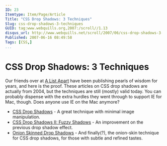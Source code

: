 ```yaml
---
ID: 23  
Itemtype: Item/Page/Article
Title: "CSS Drop Shadows: 3 Techniques"  
Slug: css-drop-shadows-3-techniques  
GUID: tag:www.webquills.org,2007:/scroll//1.13  
disqus_url: http://www.webquills.net/scroll/2007/06/css-drop-shadows-3-techniques.html
Published: 2007-06-16 08:49:58
Tags: [CSS,]  
...
```


# CSS Drop Shadows: 3 Techniques
Our friends over at <a href="http://alistapart.com/">A List Apart</a> have been publishing pearls of wisdom for years, and here is the proof. These articles on CSS drop shadows are actually from 2004, but the techniques are still (mostly) valid today. You can probably dispense with the extra hurdles they went through to support IE for Mac, though. Does anyone use IE on the Mac anymore?
<ul>
	<li><a href="http://alistapart.com/articles/cssdropshadows">CSS Drop Shadows</a> - A great technique with minimal image manipulation.</li>
	<li><a href="http://alistapart.com/articles/cssdrop2/">CSS Drop Shadows II: Fuzzy Shadows</a> - An improvement on the previous drop shadow effect.</li>
	<li><a href="http://alistapart.com/articles/onionskin/">Onion Skinned Drop Shadows</a> - And finally(?), the onion-skin technique for CSS drop shadows, for those with subtle and refined tastes.</li>
</ul>



